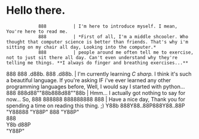 # Hello there.

                888          | I'm here to introduce myself. I mean, You're here to read me.
                888          | *First of all, I'm a middle shcooler. Who thought that computer science is better than friends. That's why i'm sitting on my chair all day, Looking into the computer.*
                888          | people around me often tell me to exercise, not to just sit there all day. Can't even understand why they're telling me things. **I always do finger and breathing exercises...**
888  888 .d88b. 888 .d88b.   | I'm currently learning *C sharp.* I think it's such a beautiful language. If you're asking IF i've ever learned any other programming languages before, Well, I would say I started with python... 
888  888d88""88b888d88""88b  | Hmm... I actually got nothing to say for now... So,
888  888888  888888888  888  | Have a nice day, Thank you for spending a time on reading this thing. ;)
Y88b 888Y88..88P888Y88..88P 
 "Y88888 "Y88P" 888 "Y88P"  
     888                    
Y8b d88P                    
 "Y88P"  
